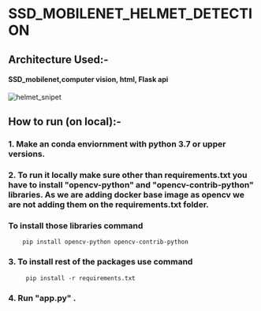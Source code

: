 # SSD_MOBILENET_HELMET_DETECTION

## Architecture Used:-
  #### SSD_mobilenet,computer vision, html, Flask api

![helmet_snipet](https://user-images.githubusercontent.com/52413661/132514672-c7b974f5-e133-4dff-b322-e10df5a1f6e1.PNG)

## How to run (on local):-

### 1. Make an conda enviornment with python 3.7 or upper versions.

### 2. To run it locally make sure other than requirements.txt you have to install "opencv-python" and "opencv-contrib-python" libraries. As we are adding docker base image as opencv we are not adding them on the requirements.txt folder. 

### To install those libraries command  

        pip install opencv-python opencv-contrib-python
        
### 3. To install rest of the packages use command 

         pip install -r requirements.txt
         
### 4. Run "app.py" .

